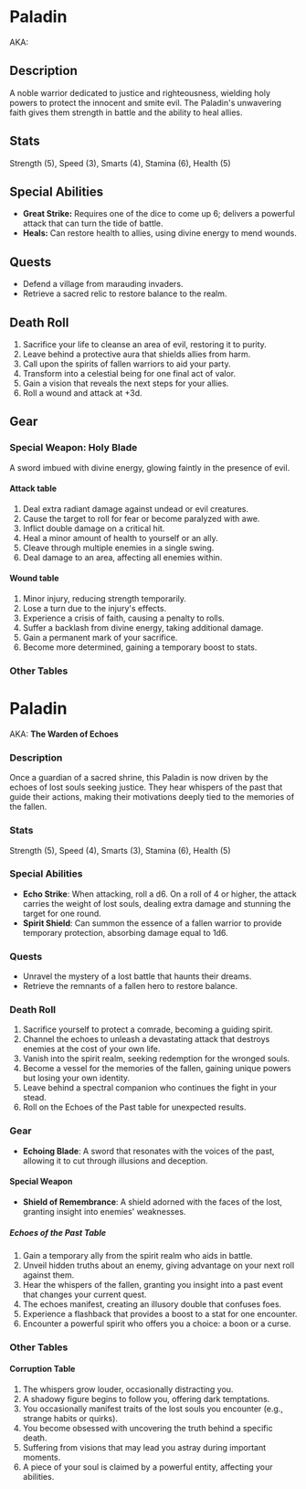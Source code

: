 # Paladin

AKA:

## Description
A noble warrior dedicated to justice and righteousness, wielding holy powers to protect the innocent and smite evil. The Paladin's unwavering faith gives them strength in battle and the ability to heal allies.

## Stats
Strength (5), Speed (3), Smarts (4), Stamina (6), Health (5)

## Special Abilities
- **Great Strike:** Requires one of the dice to come up 6; delivers a powerful attack that can turn the tide of battle.
- **Heals:** Can restore health to allies, using divine energy to mend wounds.

## Quests
- Defend a village from marauding invaders.
- Retrieve a sacred relic to restore balance to the realm.

## Death Roll
1. Sacrifice your life to cleanse an area of evil, restoring it to purity.
2. Leave behind a protective aura that shields allies from harm.
3. Call upon the spirits of fallen warriors to aid your party.
4. Transform into a celestial being for one final act of valor.
5. Gain a vision that reveals the next steps for your allies.
6. Roll a wound and attack at +3d.

## Gear
### Special Weapon: Holy Blade
A sword imbued with divine energy, glowing faintly in the presence of evil.

#### Attack table
1. Deal extra radiant damage against undead or evil creatures.
2. Cause the target to roll for fear or become paralyzed with awe.
3. Inflict double damage on a critical hit.
4. Heal a minor amount of health to yourself or an ally.
5. Cleave through multiple enemies in a single swing.
6. Deal damage to an area, affecting all enemies within.

#### Wound table
1. Minor injury, reducing strength temporarily.
2. Lose a turn due to the injury's effects.
3. Experience a crisis of faith, causing a penalty to rolls.
4. Suffer a backlash from divine energy, taking additional damage.
5. Gain a permanent mark of your sacrifice.
6. Become more determined, gaining a temporary boost to stats.

### Other Tables

# Paladin

AKA: **The Warden of Echoes**

### Description
Once a guardian of a sacred shrine, this Paladin is now driven by the echoes of lost souls seeking justice. They hear whispers of the past that guide their actions, making their motivations deeply tied to the memories of the fallen.

### Stats
Strength (5), Speed (4), Smarts (3), Stamina (6), Health (5)

### Special Abilities
- **Echo Strike**: When attacking, roll a d6. On a roll of 4 or higher, the attack carries the weight of lost souls, dealing extra damage and stunning the target for one round.
- **Spirit Shield**: Can summon the essence of a fallen warrior to provide temporary protection, absorbing damage equal to 1d6.

### Quests
- Unravel the mystery of a lost battle that haunts their dreams.
- Retrieve the remnants of a fallen hero to restore balance.

### Death Roll
1. Sacrifice yourself to protect a comrade, becoming a guiding spirit.
2. Channel the echoes to unleash a devastating attack that destroys enemies at the cost of your own life.
3. Vanish into the spirit realm, seeking redemption for the wronged souls.
4. Become a vessel for the memories of the fallen, gaining unique powers but losing your own identity.
5. Leave behind a spectral companion who continues the fight in your stead.
6. Roll on the Echoes of the Past table for unexpected results.

### Gear
- **Echoing Blade**: A sword that resonates with the voices of the past, allowing it to cut through illusions and deception.

#### Special Weapon
- **Shield of Remembrance**: A shield adorned with the faces of the lost, granting insight into enemies' weaknesses.

##### Echoes of the Past Table
1. Gain a temporary ally from the spirit realm who aids in battle.
2. Unveil hidden truths about an enemy, giving advantage on your next roll against them.
3. Hear the whispers of the fallen, granting you insight into a past event that changes your current quest.
4. The echoes manifest, creating an illusory double that confuses foes.
5. Experience a flashback that provides a boost to a stat for one encounter.
6. Encounter a powerful spirit who offers you a choice: a boon or a curse.

### Other Tables
#### Corruption Table
1. The whispers grow louder, occasionally distracting you.
2. A shadowy figure begins to follow you, offering dark temptations.
3. You occasionally manifest traits of the lost souls you encounter (e.g., strange habits or quirks).
4. You become obsessed with uncovering the truth behind a specific death.
5. Suffering from visions that may lead you astray during important moments.
6. A piece of your soul is claimed by a powerful entity, affecting your abilities.

